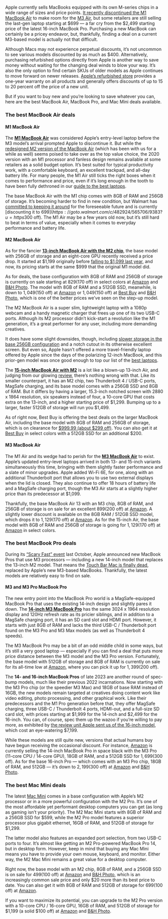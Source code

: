 Apple currently sells MacBooks equipped with its own M-series chips in a wide range of sizes and price points. [It recently discontinued the M1 MacBook Air](/2024/3/4/24090015/apple-discontinues-m1-macbook-air-leaving-behind-its-iconic-wedge-design) to make room for the [M3 Air](/2024/3/4/24089999/apple-macbook-air-m3-announced-13-15-inch), but some retailers are still selling the last-gen laptop starting at $699 — a far cry from the $2,499 starting price of the latest 16-inch MacBook Pro. Purchasing a new MacBook can certainly be a pricey endeavor, but, thankfully, finding a deal on a current M3-based model is actually not that difficult.

Although Macs may not experience perpetual discounts, it’s not uncommon to see various models discounted by as much as $400. Alternatively, purchasing refurbished options directly from Apple is another way to save money without waiting for the changing deal winds to blow your way. It’s also the only option to find certain SKUs of older models as Apple continues to move forward on newer releases. [Apple’s refurbished store](https://apple.sjv.io/c/482924/435031/7613?u=https%3A%2F%2Fwww.apple.com%2Fshop%2Frefurbished%2Fmac&subid1=vergedeals030724) provides a one-year warranty on all products and generally offers discounts of up to 15 to 20 percent off the price of a new unit.

But if you want to buy new and you’re looking to save whatever you can, here are the best MacBook Air, MacBook Pro, and Mac Mini deals available.

### The best MacBook Air deals

#### M1 MacBook Air

The [**M1 MacBook Air**](/21569603/apple-macbook-air-m1-review-price-specs-features-arm-silicon) was considered Apple’s entry-level laptop before the M3 model’s arrival prompted Apple to discontinue it. But while the [redesigned M2 version of the MacBook Air](/laptop-review/23207440/apple-macbook-air-m2-2022-review) (which has been with us for a while as well) seems poised to take over as the top value choice, the 2020 version with an M1 processor and fanless design remains available at some retailers as a solid budget option. It’s best suited for typical productivity work, with a comfortable keyboard, an excellent trackpad, and all-day battery life. For many people, the M1 Air still ticks the right boxes when it comes to performance and price, even if it’s long enough in the tooth to have been fully dethroned in our [guide to the best laptops](/21250695/best-laptops).

The base MacBook Air with the M1 chip comes with 8GB of RAM and 256GB of storage. It’s becoming harder to find in new condition, but Walmart has [committed to keeping it around](/2024/3/15/24101727/apple-m1-macbook-air-laptop-walmart) for the foreseeable future and is currently [discounting it to $699](https://goto.walmart.com/c/482924/565706/9383?u=https%3A%2F%2Fwww.walmart.com%2Fip%2FApple-MacBook-Air-13-3-inch-Laptop-Silver-M1-Chip-8GB-RAM-256GB-storage%2F609040889&subid1=vergedeals040224) ($300 off). The M1 Air may be a few years old now, but it’s still hard to beat in terms of value, especially when it comes to everyday performance and battery life.

#### M2 MacBook Air

As for the fancier [**13-inch MacBook Air with the M2 chip**](/laptop-review/23207440/apple-macbook-air-m2-2022-review), the base model with 256GB of storage and an eight-core GPU recently received a price drop. It started at $1,199 originally before [falling to $1,099 last year](/2023/6/5/23739220/apple-macbook-air-15-features-specs-price-release-date-wwdc-2023), and now, its pricing starts at the same $999 that the original M1 model did.

As for deals, the base configuration with 8GB of RAM and 256GB of storage is currently on sale starting at $829 ($170 off) in select colors at [Amazon](https://www.amazon.com/2022-Apple-MacBook-Laptop-chip/dp/B0B3BVWJ6Y?tag=theverge02-20) and [B&H Photo](https://go.skimresources.com/?id=1025X1701640&xs=1&url=https%3A%2F%2Fwww.bhphotovideo.com%2Fc%2Fproduct%2F1710305-REG%2Fapple_mly33ll_a_13_6_macbook_air_m2.html). The model with 8GB of RAM and a 512GB SSD, meanwhile, is down to $1,049 ($150 off) at [Amazon](https://www.amazon.com/2022-Apple-MacBook-Laptop-chip/dp/B0B3C5HTGG?tag=theverge02-20) or $1,049 ($150 off) at [Best Buy](https://howl.me/cl3CaLhtLS7) and [B&H Photo](https://go.skimresources.com/?id=1025X1701640&xs=1&url=https%3A%2F%2Fwww.bhphotovideo.com%2Fc%2Fproduct%2F1710300-REG%2Fapple_mlxx3ll_a_13_6_macbook_air_m2.html), which is one of the better prices we’ve seen on the step-up model.

The M2 MacBook Air is a super slim, lightweight laptop with a 1080p webcam and a handy magnetic charger that frees up one of its two USB-C ports. Although its M2 processor didn’t kick-start a revolution like the M1 generation, it’s a great performer for any user, including more demanding creatives.

It does have some slight downsides, though, including [slower storage in the base 256GB configuration](/2022/7/1/23191141/apple-macbook-pro-13-m2-base-model-slow-device) and a notch cutout in its otherwise excellent screen. But even so, Apple hasn’t offered a more travel-friendly laptop offered by Apple since the days of the polarizing 12-inch MacBook, and this prior-gen model was once good enough to top our list of the [best laptops](/21250695/best-laptops).

The [**15-inch MacBook Air with M2**](/23757441/apple-macbook-air-15-inch-2023-review) is a lot like a blown-up 13-inch Air, and judging from our glowing [review](/23757441/apple-macbook-air-15-inch-2023-review), there’s nothing wrong with that. Like its smaller counterpart, it has an M2 chip, two Thunderbolt 4 / USB-C ports, MagSafe charging, and its base model comes with a 256GB SSD and 8GB of RAM. But it differs by having a larger, 15.3-inch notched screen with 2880 x 1864 resolution, six speakers instead of four, a 10-core GPU that costs extra on the 13-inch, and a higher starting price of $1,299. Bumping up to a larger, faster 512GB of storage will run you $1,499.

As of right now, Best Buy is offering the best deals on the larger MacBook Air, including the base model with 8GB of RAM and 256GB of storage, which is on clearance for [$999.99 (about $299 off)](https://howl.me/cmoUpsIzmBf). You can also get it at [Best Buy](https://howl.me/cmdVJMx19gc) in select colors with a 512GB SSD for an additional $200.

#### M3 MacBook Air

The M1 Air and its wedge had to perish for the [**M3 MacBook Air**](/24114684/apple-macbook-air-m3-13-15-inch-2024-review) to exist. Apple’s updated entry-level laptops arrived in both 13- and 15-inch variants simultaneously this time, bringing with them slightly faster performance and a slate of minor upgrades. Apple added Wi-Fi 6E, for one, along with an additional Thunderbolt port that allows you to use two external displays when the lid is closed. They also continue to offer 18 hours of battery life and a MagSafe charging port, though the M3 Air starts at a slightly higher price than its predecessor at $1,099.

Thankfully, the base MacBook Air 13 with an M3 chip, 8GB of RAM, and 256GB of storage is on sale for an excellent $899 ($200 off) at [Amazon](https://www.amazon.com/dp/B0CX23V2ZK?tag=theverge02-20). A slightly lower discount is available on the 8GB RAM / 512GB SSD model, which drops it to $1,129 ($170 off) at [Amazon](https://www.amazon.com/dp/B0CX22NCHQ?tag=theverge02-20). As for the 15-inch Air, the base model with 8GB of RAM and 256GB of storage is going for $1,129 ($170 off) at [Amazon](https://www.amazon.com/dp/B0CX23GFMJ?tag=theverge02-20) in select colors.

### The best MacBook Pro deals

During its [“Scary Fast” event](/2023/10/30/23933672/apple-event-mac-october-news-updates-products-scary-fast) last October, Apple announced new MacBook Pros that use M3 processors — including a new 14-inch model that replaces the 13-inch M2 model. That means the [Touch Bar Mac is finally dead](/2023/10/31/23938841/apple-macbook-pro-touch-bar-discontinued-proof-of-concept), replaced by Apple’s new M3-based MacBooks. Thankfully, the latest models are relatively easy to find on sale.

#### M3 and M3 Pro MacBook Pro

The new entry point into the MacBook Pro world is a MagSafe-equipped MacBook Pro that uses the existing 14-inch design and slightly pares it down. The [**14-inch M3 MacBook Pro**](/23944344/apple-macbook-pro-14-2023-review-m3-specs-battery-ports) has the same 3024 x 1964 resolution display and 120Hz refresh rate as its pricier siblings, and in addition to a MagSafe charging port, it has an SD card slot and HDMI port. However, it starts with just 8GB of RAM and lacks the third USB-C / Thunderbolt port found on the M3 Pro and M3 Max models (as well as Thunderbolt 4 speeds).

The M3 MacBook Pro may be a bit of an odd middle child in some ways, but it’s still a very good laptop — especially if you can find a deal that puts more price distance between the M3 model and the M3 Pro version. Fortunately, the base model with 512GB of storage and 8GB of RAM is currently on sale for its all-time low at [Amazon](https://www.amazon.com/Apple-MacBook-Laptop-8%E2%80%91core-10%E2%80%91core/dp/B0CM5JLWJK?tag=theverge02-20), where you can pick it up for $1,399 ($200 off).

The **14- and 16-inch MacBook Pros** of late 2023 are another round of spec-bump models, much like their previous 2022 incarnations. Now starting with the M3 Pro chip (or the speedier M3 Max) and 18GB of base RAM instead of 16GB, the new models remain targeted at creatives doing content work like video editing, photo processing, and other graphical work. Like their predecessors and the M1 Pro generation before that, they offer MagSafe charging, three USB-C / Thunderbolt 4 ports, HDMI-out, and a full-size SD card slot, with prices starting at $1,999 for the 14-inch and $2,499 for the 16-inch. You can, of course, spec them up the wazoo if you’re willing to pay more, as exhibited by [the review unit Apple sent us of the 16-inch model](/23949207/apple-macbook-pro-16-m3-max-review-price-specs), which cost an eye-watering $7,199.

While these models are still quite new, versions that actual humans buy have begun receiving the occasional discount. For instance, [Amazon](https://www.amazon.com/dp/B0CM5LN355?tag=theverge02-20) is currently selling the 14-inch MacBook Pro in space black with the M3 Pro (11-core CPU / 14-core GPU), 18GB of RAM, and a 512GB SSD for $1,699 ($300 off). As for the base 16-inch Pro — which comes with an M3 Pro chip, 18GB of RAM, and 512GB — it’s down to $2,199 ($300 off) at [Amazon](https://www.amazon.com/Apple-MacBook-Laptop-12%E2%80%91core-18%E2%80%91core/dp/B0CM5BL45N?tag=theverge02-20) and [B&H Photo](https://go.skimresources.com/?id=1025X1701640&xs=1&url=https%3A%2F%2Fwww.bhphotovideo.com%2Fc%2Fproduct%2F1793621-REG%2Fapple_mrw43ll_a_16_macbook_pro_m3.html).

### The best Mac Mini deals

The latest [Mac Mini](/23566070/apple-mac-mini-m2-pro-2023-review) comes in a base configuration with Apple’s M2 processor or in a more powerful configuration with the M2 Pro. It’s one of the most affordable yet performant desktop computers you can get (as long as gaming isn’t your priority). The M2 Mac Mini starts with 8GB of RAM and a 256GB SSD for $599, while the M2 Pro model features a superior processor plus gigabit ethernet, 16GB of RAM, and 512GB of storage for $1,299.

The latter model also features an expanded port selection, from two USB-C ports to four. It’s almost like getting an M2 Pro-powered MacBook Pro 14, but in desktop form. However, keep in mind that buying any Mac Mini means you have to provide your own mouse, keyboard, and monitor. Either way, the M2 Mac Mini remains a great value for a desktop computer.

Right now, the base model with an M2 chip, 8GB of RAM, and a 256GB SSD is on sale for $499 ($100 off) at [Amazon](https://www.amazon.com/Apple-Desktop-Computer-10%E2%80%91core-Ethernet/dp/B0BSHGHGXR?tag=theverge02-20) and [B&H Photo](https://go.skimresources.com/?id=1025X1701640&xs=1&url=https%3A%2F%2Fwww.bhphotovideo.com%2Fc%2Fproduct%2F1746353-REG%2Fapple_mmfj3ll_a_mac_mini_with_m2.html), which is an increasingly common sale price and only $20 more than its best price to date. You can also get it with 8GB of RAM and 512GB of storage for $699 ($100 off) at [Amazon](https://www.amazon.com/Apple-Desktop-Computer-10%E2%80%91core-Ethernet/dp/B0BSHGTPMV?tag=theverge02-20).

If you want to maximize its potential, you can upgrade to the M2 Pro version with a 10-core CPU / 16-core GPU, 16GB of RAM, and 512GB of storage for $1,199 (a solid $100 off) at [Amazon](https://www.amazon.com/Apple-Desktop-Computer-10%E2%80%91core-Ethernet/dp/B0BSHFS6XX?tag=theverge02-20) and [B&H Photo](https://go.skimresources.com/?id=1025X1701640&xs=1&url=https%3A%2F%2Fwww.bhphotovideo.com%2Fc%2Fproduct%2F1746367-REG%2Fapple_mnh73ll_a_mac_mini_with_m2.html).
